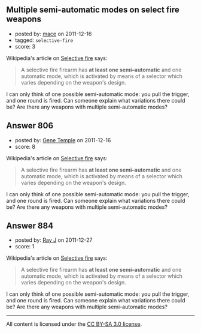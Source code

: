 ## Multiple semi-automatic modes on select fire weapons

- posted by: [mace](https://stackexchange.com/users/-1/163-mace) on 2011-12-16
- tagged: `selective-fire`
- score: 3

Wikipedia's article on [Selective fire](http://en.wikipedia.org/wiki/Selective_fire) says:

> A selective fire firearm has **at least one semi–automatic** and one
> automatic mode, which is activated by means of a selector which varies
> depending on the weapon's design.

I can only think of one possible semi-automatic mode: you pull the trigger, and one round is fired. Can someone explain what variations there could be? Are there any weapons with multiple semi-automatic modes?


## Answer 806

- posted by: [Gene Temple](https://stackexchange.com/users/-1/254-gene-temple) on 2011-12-16
- score: 8

Wikipedia's article on [Selective fire](http://en.wikipedia.org/wiki/Selective_fire) says:

> A selective fire firearm has **at least one semi–automatic** and one
> automatic mode, which is activated by means of a selector which varies
> depending on the weapon's design.

I can only think of one possible semi-automatic mode: you pull the trigger, and one round is fired. Can someone explain what variations there could be? Are there any weapons with multiple semi-automatic modes?


## Answer 884

- posted by: [Ray J](https://stackexchange.com/users/-1/166-ray-j) on 2011-12-27
- score: 1

Wikipedia's article on [Selective fire](http://en.wikipedia.org/wiki/Selective_fire) says:

> A selective fire firearm has **at least one semi–automatic** and one
> automatic mode, which is activated by means of a selector which varies
> depending on the weapon's design.

I can only think of one possible semi-automatic mode: you pull the trigger, and one round is fired. Can someone explain what variations there could be? Are there any weapons with multiple semi-automatic modes?



---

All content is licensed under the [CC BY-SA 3.0 license](https://creativecommons.org/licenses/by-sa/3.0/).

